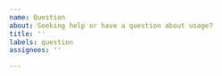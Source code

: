 ```yaml
---
name: Question
about: Seeking help or have a question about usage?
title: ''
labels: question
assignees: ''

---
```


<!-- We can't debug your app for you, but you can ask questions and we will try to answer them.

It is super important that you paste in samples of your code (no screenshots of code, [use markdown](https://docs.github.com/en/get-started/writing-on-github/working-with-advanced-formatting/creating-and-highlighting-code-blocks))!
Without seeing what your code looks like, we won't be able to help you very much.
More is better when it comes to sharing code samples if you're having a problem. -->
